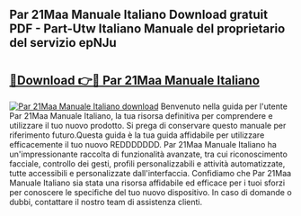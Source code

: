 ## Par 21Maa Manuale Italiano Download gratuit PDF - Part-Utw Italiano Manuale del proprietario del servizio epNJu

# <h2><a href="http://dfbtpn7.blite.top/?on=Par+21Maa+Manuale+Italiano">🔗Download 👉🔴 Par 21Maa Manuale Italiano</a></h2>

[![Par 21Maa Manuale Italiano download](https://i.imgur.com/lujVjoI.png)](http://dfbtpn7.blite.top/?on=Par+21Maa+Manuale+Italiano)
Benvenuto nella guida per l'utente Par 21Maa Manuale Italiano, la tua risorsa definitiva per comprendere e utilizzare il tuo nuovo prodotto. Si prega di conservare questo manuale per riferimento futuro.Questa guida è la tua guida affidabile per utilizzare efficacemente il tuo nuovo REDDDDDDD. Par 21Maa Manuale Italiano ha un'impressionante raccolta di funzionalità avanzate, tra cui riconoscimento facciale, controllo dei gesti, profili personalizzabili e attività automatizzate, tutte accessibili e personalizzate dall'interfaccia. Confidiamo che Par 21Maa Manuale Italiano sia stata una risorsa affidabile ed efficace per i tuoi sforzi per conoscere le specifiche del tuo nuovo dispositivo. In caso di domande o dubbi, contattare il nostro team di assistenza clienti.
